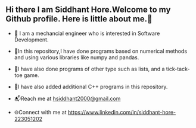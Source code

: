 ## Hi there  I am Siddhant Hore.Welcome to my Github profile. Here is little about me.👋





- 🌱 I am a mechancial engineer who is interested in Software Development.

- 🌱In this repository,I have done programs based on numerical methods and using various libraries like numpy and pandas.

- 🌱I have also done programs of other type such as lists, and a tick-tack-toe game.

- 🌱I have also added additional C++ programs in this repository.

- 📬Reach me at hsiddhant2000@gmail.com

- 🌐Connect with me at https://www.linkedin.com/in/siddhant-hore-223051202


